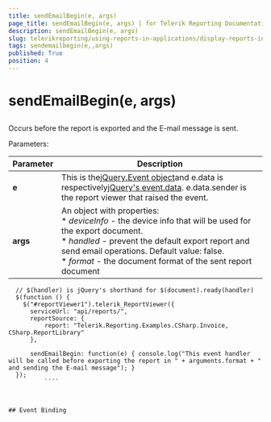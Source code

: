 ```yaml
---
title: sendEmailBegin(e, args)
page_title: sendEmailBegin(e, args) | for Telerik Reporting Documentation
description: sendEmailBegin(e, args)
slug: telerikreporting/using-reports-in-applications/display-reports-in-applications/web-application/html5-report-viewer/api-reference/reportviewer/events/sendemailbegin(e,-args)
tags: sendemailbegin(e,,args)
published: True
position: 4
---
```


# sendEmailBegin(e, args)



## 

Occurs before the report is exported and the E-mail message is sent.

Parameters:


| Parameter | Description |
| ------ | ------ |
| __e__ |This is the[jQuery.Event object](https://api.jquery.com/category/events/event-object/)and e.data is respectively[jQuery's event.data](https://api.jquery.com/event.data/). e.data.sender is the report viewer that raised the event.|
| __args__ |An object with properties:<br/>*  *deviceInfo* - the device info that will be used for the export document.<br/>*  *handled* - prevent the default export report and send email operations. Default value: false.<br/>*  *format* - the document format of the sent report document|




````
  // $(handler) is jQuery's shorthand for $(document).ready(handler)
  $(function () {
    $("#reportViewer1").telerik_ReportViewer({
      serviceUrl: "api/reports/",
      reportSource: {
          report: "Telerik.Reporting.Examples.CSharp.Invoice, CSharp.ReportLibrary"
      },
      
      sendEmailBegin: function(e) { console.log("This event handler will be called before exporting the report in " + arguments.format + " and sending the E-mail message"); }
  });
          ````



## Event Binding
